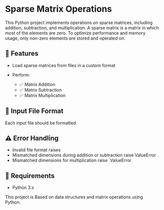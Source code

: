 # Sparse Matrix Operations

This Python project implements operations on sparse matrices, including addition, subtraction, and multiplication. A sparse matrix is a matrix in which most of the elements are zero. To optimize performance and memory usage, only non-zero elements are stored and operated on.


## 🧠 Features

* Load sparse matrices from files in a custom format
* Perform:

  * ✅ Matrix Addition
  * ✅ Matrix Subtraction
  * ✅ Matrix Multiplication
  

## 📄 Input File Format

Each input file should be formatted

## ⚠ Error Handling

* Invalid file format raises 
* Mismatched dimensions during addition or subtraction raise ValueError
* Mismatched dimensions for multiplication raise `ValueError

## 📌 Requirements

* Python 3.x


This project is Based on data structures and matrix operations using Python.
